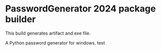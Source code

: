 # PasswordGenerator 2024 package builder
This build generates artifact and exe file.
<p>
A Python password generator for windows.
test
